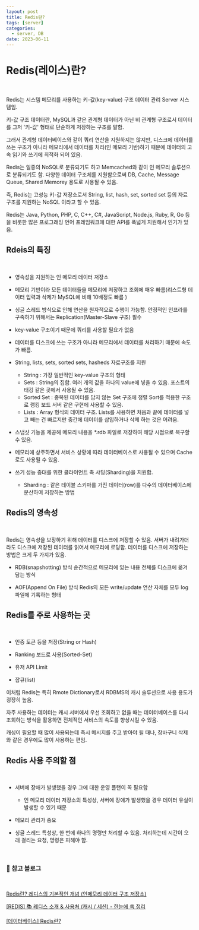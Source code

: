 ```yaml
---
layout: post
title: Redis란?
tags: [server]
categories:
  - server, DB
date: 2023-06-11
---
```


# Redis(레이스)란?

<br>

Redis는 시스템 메모리를 사용하는 키-값(key-value) 구조 데이터 관리 Server 시스템임.

키-값 구조 데이터란, MySQL과 같은 관계형 데이터가 아닌 비 관계형 구조로서 데이터를 그저 '키-값' 형태로 단순하게 저장하는 구조를 말함.

그래서 관계형 데이터베이스와 같이 쿼리 연산을 지원하지는 않지만, 디스크에 데이터를 쓰는 구조가 아니라 메모리에서 데이터를 처리(인 메모리 기반)하기 때문에 데이터의 고속 읽기와 쓰기에 최적화 되어 있음.

Redis는 일종의 NoSQL로 분류되기도 하고 Memcached와 같이 인 메모리 솔루션으로 분류되기도 함. 다양한 데이터 구조체를 지원함으로써 DB, Cache, Message Queue, Shared Memorey 용도로 사용될 수 있음.

즉, Redis는 고성능 키-값 저장소로서 String, list, hash, set, sorted set 등의 자료 구조를 지원하는 NoSQL 이라고 할 수 있음.

Redis는 Java, Python, PHP, C, C++, C#, JavaScript, Node.js, Ruby, R, Go 등을 비롯한 많은 프로그래밍 언어 프레임워크에 대한 API를 폭넓게 지원해서 인기가 있음.

## Rdeis의 특징

<br>

- 영속성을 지원하는 인 메모리 데이터 저장소

- 메모리 기반이라 모든 데이터들을 메모리에 저장하고 조회에 매우 빠름(리스트형 데이터 입력과 삭제가 MySQL에 비해 10배정도 빠름 )

- 싱글 스레드 방식으로 인해 연산을 원자적으로 수행이 가능함. 안정적인 인프라를 구죽하기 위해서는 Replication(Master-Slave 구조) 필수

- key-value 구조이기 때문에 쿼리를 사용할 필요가 없음

- 데이터를 디스크에 쓰는 구조가 아니라 메모리에서 데이터를 처리하기 때문에 속도가 빠름.

- String, lists, sets, sorted sets, hasheds 자료구조를 지원

  - String : 가장 일반적인 key-value 구조의 형태
  - Sets : String의 집함. 여러 개의 값을 하나의 value에 넣을 수 있음. 포스트의 태깅 같은 곳에서 사용될 수 있음.
  - Sorted Set : 중복된 데이터를 담지 않는 Set 구조에 정렬 Sort를 적용한 구조로 랭킹 보드 서버 같은 구현에 사용할 수 있음.
  - Lists : Array 형식의 데이터 구조. Lists를 사용하면 처음과 끝에 데이터를 넣고 빼는 건 빠르지만 중간에 데이터를 삽입하거나 삭제 하는 것은 어려움.

- 스냅샷 기능을 제공해 메모리 내용을 \*\.rdb 파일로 저장하여 해당 시점으로 복구할 수 있음.

- 메모리에 상주하면서 서비스 상황에 따라 데이터베이스로 사용될 수 있으며 Cache로도 사용될 수 있음.

- 쓰기 성능 증대를 위한 클라이언트 측 샤딩(Sharding)을 지원함.
  - Sharding : 같은 테이블 스키마를 가진 데이터(row)를 다수의 데이터베이스에 분산하여 저장하는 방법

## Redis의 영속성

<br>

Redis는 영속성을 보장하기 위해 데이터를 디스크에 저장할 수 있음. 서버가 내려가더라도 디스크에 저장된 데이터를 읽어서 메모리에 로딩함. 데이터를 디스크에 저장하는 방법은 크게 두 가지가 있음.

- RDB(snapshotting) 방식
  순간적으로 메모리에 있는 내용 전체를 디스크에 옮겨 담는 방식

- AOF(Append On File) 방식
  Redis의 모든 write/update 연산 자체를 모두 log 파일에 기록하는 형태

## Redis를 주로 사용하는 곳

<br>

- 인증 토큰 등을 저장(String or Hash)

- Ranking 보드로 사용(Sorted-Set)

- 유저 API Limit

- 잡큐(list)

이처럼 Redis는 특히 Rmote Dictionary로서 RDBMS의 캐시 솔루션으로 사용 용도가 굉장히 높음.

자주 사용하는 데이터는 캐시 서버에서 우선 조회하고 없을 때는 데이터베이스를 다시 조회하는 방식을 활용하면 전체적인 서비스의 속도를 향상시킬 수 있음.

캐싱이 필요할 때 많이 사용되는데 즉시 메시지를 주고 받아야 될 때나, 장바구니 삭제 와 같은 경우에도 많이 사용하는 편임.

## Redis 사용 주의할 점

<br>

- 서버에 장애가 발생했을 경우 그에 대한 운영 플랜이 꼭 필요함

  - 인 메모리 데이터 저장소의 특성상, 서버에 장애가 발생했을 경우 데이터 유실이 발생할 수 있기 때문

- 메모리 관리가 중요

- 싱글 스레드 특성상, 한 번에 하나의 명령만 처리할 수 있음. 처리하는데 시간이 오래 걸리는 요청, 명령은 피해야 함.

<br>

### 📌 참고 블로그

<br>

[Redis란? 레디스의 기본적인 개념 (인메모리 데이터 구조 저장소)](https://wildeveloperetrain.tistory.com/21)

[[REDIS] 📚 레디스 소개 & 사용처 (캐시 / 세션) - 한눈에 쏙 정리](https://inpa.tistory.com/entry/REDIS-%F0%9F%93%9A-%EA%B0%9C%EB%85%90-%EC%86%8C%EA%B0%9C-%EC%82%AC%EC%9A%A9%EC%B2%98-%EC%BA%90%EC%8B%9C-%EC%84%B8%EC%85%98-%ED%95%9C%EB%88%88%EC%97%90-%EC%8F%99-%EC%A0%95%EB%A6%AC)

[[데이터베이스] Redis란?](https://steady-coding.tistory.com/586)
